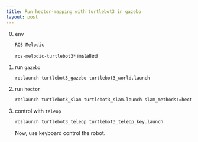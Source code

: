 ```yaml
---
title: Run hector-mapping with turtlebot3 in gazebo
layout: post
---
```


0. env

    `ROS Melodic`

    `ros-melodic-turtlebot3*` installed

1. run `gazebo`

    ```bash
    roslaunch turtlebot3_gazebo turtlebot3_world.launch
    ```

2. run `hector`

    ```bash
    roslaunch turtlebot3_slam turtlebot3_slam.launch slam_methods:=hector
    ```

3. control with `teleop`

    ```bash
    roslaunch turtlebot3_teleop turtlebot3_teleop_key.launch
    ```

    Now, use keyboard control the robot. 